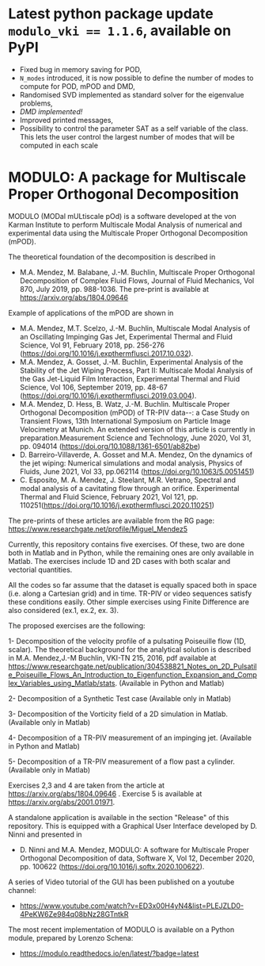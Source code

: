 # Latest python package update `modulo_vki == 1.1.6`, available on PyPI
- Fixed bug in memory saving for POD, 
- `N_modes` introduced, it is now possible to define the number of modes to compute for POD, mPOD and DMD, 
- Randomised SVD implemented as standard solver for the eigenvalue problems, 
- *DMD implemented!*
- Improved printed messages, 
- Possibility to control the parameter SAT as a self variable of the class. This lets the user control the largest 
number of modes that will be computed in each scale



# MODULO: A package for Multiscale Proper Orthogonal Decomposition
MODULO (MODal mULtiscale pOd) is a software developed at the von Karman Institute to perform Multiscale Modal Analysis of numerical and experimental data using the Multiscale Proper Orthogonal Decomposition (mPOD).

The theoretical foundation of the decomposition is described in
- M.A. Mendez, M. Balabane, J.-M. Buchlin, Multiscale Proper Orthogonal Decomposition of Complex Fluid Flows, Journal of Fluid Mechanics, Vol 870, July 2019, pp. 988-1036. The pre-print is available at https://arxiv.org/abs/1804.09646

 Example of applications of the mPOD are shown in

 -  M.A. Mendez, M.T. Scelzo, J.-M. Buchlin, Multiscale Modal Analysis of an Oscillating Impinging Gas Jet, Experimental Thermal and Fluid Science, Vol 91, February 2018, pp. 256-276 (https://doi.org/10.1016/j.expthermflusci.2017.10.032).
 -  M.A. Mendez, A. Gosset, J.-M. Buchlin, Experimental Analysis of the Stability of the Jet Wiping Process, Part II: Multiscale Modal Analysis of the Gas Jet-Liquid Film Interaction, Experimental Thermal and Fluid Science, Vol 106, September 2019, pp. 48-67 (https://doi.org/10.1016/j.expthermflusci.2019.03.004).
 -  M.A. Mendez, D. Hess, B. Watz, J.-M. Buchlin. Multiscale Proper Orthogonal Decomposition (mPOD) of TR-PIV data--: a Case Study on Transient Flows, 13th International Symposium on Particle Image Velocimetry at Munich. An extended version of this article is currently in preparation.Measurement Science and Technology, June 2020, Vol 31, pp. 094014 (https://doi.org/10.1088/1361-6501/ab82be)
 -  D. Barreiro-Villaverde, A. Gosset and M.A. Mendez, On the dynamics of the jet wiping: Numerical simulations and modal analysis, Physics of Fluids, June 2021, Vol 33, pp.062114 (https://doi.org/10.1063/5.0051451)
 -  C. Esposito, M. A. Mendez, J. Steelant, M.R. Vetrano, Spectral and modal analysis of a cavitating flow through an orifice. Experimental Thermal and Fluid Science, February 2021, Vol 121, pp. 110251(https://doi.org/10.1016/j.expthermflusci.2020.110251)

The pre-prints of these articles are available from the RG page: https://www.researchgate.net/profile/Miguel_Mendez5

Currently, this repository contains five exercises. 
Of these, two are done both in Matlab and in Python, while the remaining ones are only available in Matlab. The exercises include 1D and 2D cases with both scalar and vectorial quantities.

All the codes so far assume that the dataset is equally spaced both in space (i.e. along a Cartesian grid) and in time.
TR-PIV or video sequences satisfy these conditions easily. 
Other simple exercises using Finite Difference are also considered (ex.1, ex.2, ex. 3).

The proposed exercises are the following:

1- Decomposition of the velocity profile of a pulsating Poiseuille flow (1D, scalar). The theoretical background for the analytical solution is described in M.A. Mendez,J.-M Buchlin, VKI-TN 215, 2016, pdf available at https://www.researchgate.net/publication/304538821_Notes_on_2D_Pulsatile_Poiseuille_Flows_An_Introduction_to_Eigenfunction_Expansion_and_Complex_Variables_using_Matlab/stats.
(Available in Python and Matlab)

2- Decomposition of a Synthetic Test case
(Available only in Matlab)

3- Decomposition of the Vorticity field of a 2D simulation in Matlab.
(Available only in Matlab)

4- Decomposition of a TR-PIV measurement of an impinging jet.
(Available in Python and Matlab)

5- Decomposition of a TR-PIV measurement of a flow past a cylinder.
(Available only in Matlab)

Exercises 2,3 and 4 are taken from the article at https://arxiv.org/abs/1804.09646 .
Exercise 5 is available at https://arxiv.org/abs/2001.01971.

A standalone application is available in the section "Release" of this repository.
This is equipped with a Graphical User Interface developed by D. Ninni and presented in 

-  D. Ninni and M.A. Mendez, MODULO: A software for Multiscale Proper Orthogonal Decomposition of data, Software X, Vol 12, December 2020, pp. 100622 
   (https://doi.org/10.1016/j.softx.2020.100622).

A series of Video tutorial of the GUI has been published on a youtube channel:

- https://www.youtube.com/watch?v=ED3x00H4yN4&list=PLEJZLD0-4PeKW6Ze984q08bNz28GTntkR

The most recent implementation of MODULO is available on a Python module, prepared by Lorenzo Schena:

- https://modulo.readthedocs.io/en/latest/?badge=latest






